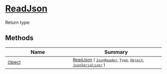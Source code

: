 # [ReadJson](./FeatureDescriptorJsonConverter-100664020.md)


Return type:
## Methods

| Name | Summary | 
| --- | --- | 
| <sub>[Object](https://docs.microsoft.com/en-us/dotnet/api/System.Object)</sub><img width=200/>| <sub>[ReadJson](./FeatureDescriptorJsonConverter-100664020.md) ( [`JsonReader`](./FeatureDescriptorJsonConverter-100664020.md), [`Type`](https://docs.microsoft.com/en-us/dotnet/api/System.Type), [`Object`](https://docs.microsoft.com/en-us/dotnet/api/System.Object), [`JsonSerializer`](./FeatureDescriptorJsonConverter-100664020.md) )</sub>| <br>


